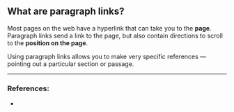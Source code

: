 ## What are paragraph links?

Most pages on the web have a hyperlink that can take you to the **page**. Paragraph links send a link to the page, but also contain directions to scroll to the **position on the page**. 

Using paragraph links allows you to make very specific references — pointing out a particular section or passage. 

---
### References:
- 